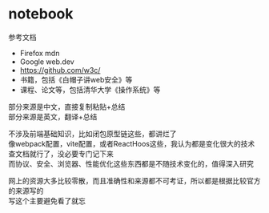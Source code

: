 # notebook

参考文档   
-   Firefox mdn  
-   Google web.dev  
-   https://github.com/w3c/
-   书籍，包括《白帽子讲web安全》等
-   课程、论文等，包括清华大学《操作系统》等

部分来源是中文，直接复制粘贴+总结  
部分来源是英文，翻译+总结 

不涉及前端基础知识，比如闭包原型链这些，都讲烂了  
像webpack配置，vite配置，或者ReactHoos这些，我认为都是变化很大的技术  
查文档就行了，没必要专门记下来  
而协议、安全、浏览器、性能优化这些东西都是不随技术变化的，值得深入研究 


网上的资源大多比较零散，而且准确性和来源都不可考证，所以都是根据比较官方的来源写的  
写这个主要避免看了就忘


